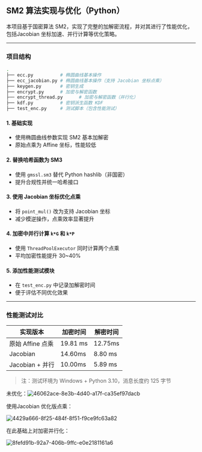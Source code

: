 ## SM2 算法实现与优化（Python）

本项目基于国密算法 SM2，实现了完整的加解密流程，并对其进行了性能优化，包括Jacobian 坐标加速、并行计算等优化策略。

---

### 项目结构

```bash
.
├── ecc.py          # 椭圆曲线基本操作
├── ecc_jacobian.py # 椭圆曲线基本操作（支持 Jacobian 坐标点乘）
├── keygen.py       # 密钥生成
├── encrypt.py      # 加密与解密函数
├── encrypt_thread.py      # 加密与解密函数（并行化）
├── kdf.py          # 密钥派生函数 KDF
├── test_enc.py     # 测试脚本（包含性能测试）
```

#### 1. 基础实现

- 使用椭圆曲线参数实现 SM2 基本加解密
- 原始点乘为 Affine 坐标，性能较低

#### 2. 替换哈希函数为 SM3

- 使用 `gmssl.sm3` 替代 Python hashlib（非国密）
- 提升合规性并统一哈希接口

####  3. 使用 Jacobian 坐标优化点乘

- 将 `point_mul()` 改为支持 Jacobian 坐标
- 减少模逆操作，点乘效率显著提升

####  4. 加密中并行计算 `k*G` 和 `k*P`

- 使用 `ThreadPoolExecutor` 同时计算两个点乘
- 平均加密性能提升 30~40%

#### 5. 添加性能测试模块

- 在 `test_enc.py` 中记录加解密时间
- 便于评估不同优化效果

------

###  性能测试对比

| 实现版本         | 加密时间 | 解密时间 |
| ---------------- | -------- | -------- |
| 原始 Affine 点乘 | 19.81 ms | 12.75ms  |
| Jacobian         | 14.60ms  | 8.80 ms  |
| Jacobian + 并行  | 10.00ms  | 5.89 ms  |

> 注：测试环境为 Windows + Python 3.10，消息长度约 125 字节

未优化：![46062ace-8e3b-4d40-a17f-ca35ef97dacb](E:\Desktop\wangan\2025\project5\readme.assets\46062ace-8e3b-4d40-a17f-ca35ef97dacb.png)

使用Jacobian 优化版点乘：

![4429a666-8f25-484f-8f51-f9ce9fc63a82](E:\Desktop\wangan\2025\project5\readme.assets\4429a666-8f25-484f-8f51-f9ce9fc63a82.png)

在此基础上对加密并行化：

![8fefd91b-92a7-406b-9ffc-e0e2181161a6](E:\Desktop\wangan\2025\project5\readme.assets\8fefd91b-92a7-406b-9ffc-e0e2181161a6.png)